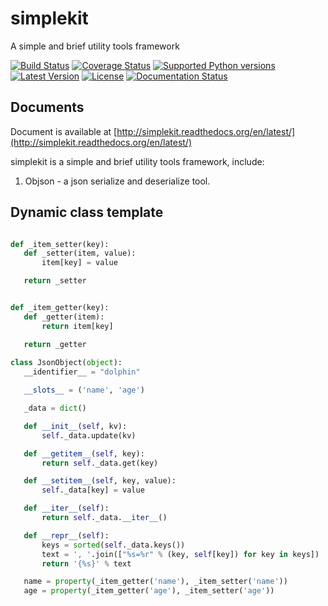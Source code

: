 simplekit
============

A simple and brief utility tools framework

[![Build Status](https://travis-ci.org/by46/simplekit.svg)](https://travis-ci.org/by46/simplekit)
[![Coverage Status](https://coveralls.io/repos/by46/simplekit/badge.svg?branch=master&service=github)](https://coveralls.io/github/by46/simplekit?branch=master)
[![Supported Python versions](https://img.shields.io/pypi/pyversions/simplekit.svg)](https://pypi.python.org/pypi/simplekit/)
[![Latest Version](	https://img.shields.io/pypi/v/simplekit.svg)](https://pypi.python.org/pypi/simplekit/)
[![License](https://img.shields.io/pypi/l/simplekit.svg)](https://pypi.python.org/pypi/simplekit/)
[![Documentation Status](https://readthedocs.org/projects/simplekit/badge/?version=latest)](http://simplekit.readthedocs.org/en/latest/?badge=latest)


Documents
-----------
Document is available at [http://simplekit.readthedocs.org/en/latest/](http://simplekit.readthedocs.org/en/latest/)

simplekit is a simple and brief utility tools framework, include:

1. Objson - a json serialize and deserialize tool.

 
 Dynamic class template
 ----------------------------
 ```python
 
 def _item_setter(key):
    def _setter(item, value):
        item[key] = value

    return _setter


def _item_getter(key):
    def _getter(item):
        return item[key]

    return _getter
    
class JsonObject(object):
    __identifier__ = "dolphin"

    __slots__ = ('name', 'age')

    _data = dict()

    def __init__(self, kv):
        self._data.update(kv)

    def __getitem__(self, key):
        return self._data.get(key)

    def __setitem__(self, key, value):
        self._data[key] = value

    def __iter__(self):
        return self._data.__iter__()

    def __repr__(self):
        keys = sorted(self._data.keys())
        text = ', '.join(["%s=%r" % (key, self[key]) for key in keys])
        return '{%s}' % text

    name = property(_item_getter('name'), _item_setter('name'))
    age = property(_item_getter('age'), _item_setter('age'))
 ```


